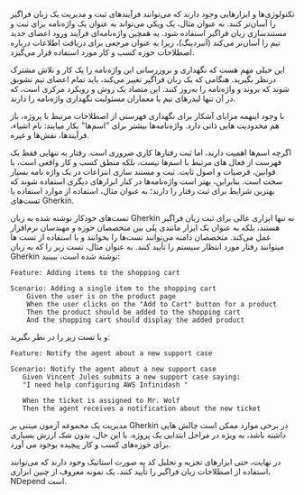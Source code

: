 تکنولوژی‌ها و ابزارهایی وجود دارند که می‌توانند فرآیندهای ثبت و مدیریت یک زبان فراگیر را آسان‌تر کنند. به عنوان مثال، یک ویکی می‌تواند به عنوان یک واژه‌نامه برای ثبت و مستندسازی زبان فراگیر استفاده شود. یه همچین واژه‌نامه‌ای فرآیند ورود اعضای جدید تیم را آسان‌تر می‌کند (آنبردینگ)، زیرا به عنوان مرجعی برای دریافت اطلاعات درباره اصطلاحات حوزه کسب و کار مورد استفاده قرار می‌گیرد.

این خیلی مهم هست که نگهداری و بروزرسانی این واژه‌نامه را یک کار و تلاش مشترک درنظر بگیرید. هنگامی که یک زبان فراگیر تغییر می‌کند، باید تمام اعضای تیم تشویق شوند که بروند و واژه‌نامه را به‌روز کنند. این متضاد یک روش و رویکرد مرکزی است، که در آن تنها لیدرهای تیم یا معماران مسئولیت نگهداری واژه‌نامه را دارند.

با وجود اینهمه مزایای آشکار برای نگهداری فهرستی از اصطلاحات مرتبط با پروژه، باز هم محدودیت هایی ذاتی دارد. واژه‌نامه‌ها بیشتر برای "اسم‌ها" بکار میایند: نام اشیاء، فرآیندها، نقش‌ها و غیره. 

اگرچه اسم‌ها اهمیت دارند، اما ثبت رفتارها کاری ضروری است. رفتار به تنهایی فقط یک فهرست از فعال های مرتبط با اسم‌ها نیست، بلکه منطق کسب و کار واقعی است، با قوانین، فرضیات و اصول ثابت. ثبت و مستند سازی انتزاعات در یک واژه نامه بسیار سخت است. بنابراین، بهتر است واژه‌نامه‌ها در کنار ابزارهای دیگری استفاده شوند که بهترین شرایط برای ثبت رفتار را دارند؛ به عنوان مثال، استفاده از موارد استفاده یا تست‌های Gherkin.

تست‌های خودکار نوشته شده به زبان Gherkin نه تنها ابزاری عالی برای ثبت زبان فراگیر هستند، بلکه به عنوان یک ابزار مانندی پلی بین متخصصان حوزه و مهندسان نرم‌افزار عمل می‌کند. متخصصان دامنه می‌توانند تست‌ها را بخوانند و با استفاده از تست ها میتوانند رفتار مورد انتظار سیستم را تأیید کنند. به عنوان مثال، تست زیر را که به زبان Gherkin نوشته شده است، ببینید:

```gherkin
Feature: Adding items to the shopping cart

Scenario: Adding a single item to the shopping cart
    Given the user is on the product page
    When the user clicks on the "Add to Cart" button for a product
    Then the product should be added to the shopping cart
    And the shopping cart should display the added product
```

 و  یا تست زیر را در نظر بگیرید:
 
 ```gherkin
Feature: Notify the agent about a new support case

Scenario: Notify the agent about a new support case
    Given Vincent Jules submits a new support case saying:
    "I need help configuring AWS Infinidash "
    
    When the ticket is assigned to Mr. Wolf
    Then the agent receives a notification about the new ticket
```

مدیریت یک مجموعه آزمون مبتنی بر Gherkin در برخی موارد ممکن است چالش هایی داشته باشد، به ویژه در مراحل ابتدایی یک پروژه. با این حال، بدون شک ارزش بسیاری برای حوزه‌های کسب و کار پیچیده بوجود می آورد.

در نهایت، حتی ابزارهای تجزیه و تحلیل کد به صورت استاتیک وجود دارند که می‌توانند استفاده از اصطلاحات زبان فراگیر را تأیید کنند. یک نمونه معروف از چنین ابزاری، NDepend است.

